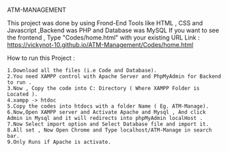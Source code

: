 ATM-MANAGEMENT

This project was done by using Frond-End Tools like HTML , CSS and Javascript ,Backend was PHP and Database was MySQL 
If you want to see the frontend , Type "Codes/home.html" with your existing URL
Link : https://vickynot-10.github.io/ATM-Management/Codes/home.html

How to run this Project :

    1.Download all the files (i.e Code and Database).
    2.You need XAMPP control with Apache Server and PhpMyAdmin for Backend to run .
    3.Now , Copy the code into C: Directory ( Where XAMPP Folder is Located ).
    4.xampp -> htdoc 
    5.Copy the codes into htdocs with a folder Name ( Eg. ATM-Manage).
    6.Now,Open XAMPP server and Activate Apache and Mysql , And click Admin in Mysql and it will redirects into phpMyAdmin localHost .
    7.Now Select import option and Select Database file and import it.
    8.All set , Now Open Chrome and Type localhost/ATM-Manage in search bar.
    9.Only Runs if Apache is activate.
